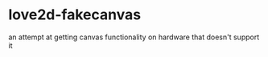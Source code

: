 love2d-fakecanvas
=================

an attempt at getting canvas functionality on hardware that doesn't support it